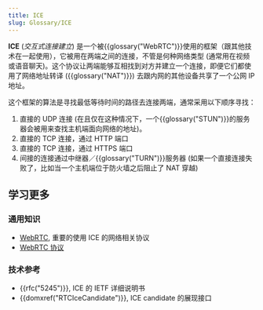 ```yaml
---
title: ICE
slug: Glossary/ICE
---
```

**ICE** (_交互式连接建立_) 是一个被{{glossary("WebRTC")}}使用的框架（跟其他技术在一起使用），它被用在两端之间的连接，不管是何种网络类型 (通常用在视频或语音聊天)。这个协议让两端能够互相找到对方并建立一个连接，即便它们都使用了网络地址转译 ({{glossary("NAT")}}) 去跟内网的其他设备共享了一个公网 IP 地址。

这个框架的算法是寻找最低等待时间的路径去连接两端，通常采用以下顺序寻找：

1. 直接的 UDP 连接 (在且仅在这种情况下，一个{{glossary("STUN")}}的服务器会被用来查找主机端面向网络的地址)。
2. 直接的 TCP 连接，通过 HTTP 端口
3. 直接的 TCP 连接，通过 HTTPS 端口
4. 间接的连接通过中继器／{{glossary("TURN")}}服务器 (如果一个直接连接失败了，比如当一个主机端位于防火墙之后阻止了 NAT 穿越)

## 学习更多

### 通用知识

- [WebRTC](/zh-CN/docs/Web/API/WebRTC_API), 重要的使用 ICE 的网络相关协议
- [WebRTC 协议](/zh-CN/docs/Web/API/WebRTC_API/Protocols)

### 技术参考

- {{rfc("5245")}}, ICE 的 IETF 详细说明书
- {{domxref("RTCIceCandidate")}}, ICE candidate 的展现接口
